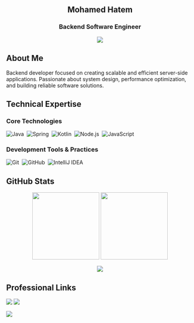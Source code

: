 <h2 align="center">Mohamed Hatem</h2>
<h3 align="center">Backend Software Engineer</h3>

<p align="center">
  <a href="https://github.com/DenverCoder1/readme-typing-svg"><img src="https://readme-typing-svg.herokuapp.com/?lines=Backend%20Software%20Engineer;Building%20Reliable%20Server%20Solutions;Learning%20Something%20New%20Every%20Day;Embracing%20Challenges%20to%20Grow;Code%20With%20Purpose&font=Fira%20Code&center=true&width=440&height=45&color=2196f3&vCenter=true&size=22"></a>
</p>

## About Me
Backend developer focused on creating scalable and efficient server-side applications. Passionate about system design, performance optimization, and building reliable software solutions.

## Technical Expertise

### Core Technologies
![Java](https://img.shields.io/badge/-Java-05122A?style=flat&logo=java)&nbsp;
![Spring](https://img.shields.io/badge/-Spring-05122A?style=flat&logo=spring)&nbsp;
![Kotlin](https://img.shields.io/badge/-Kotlin-05122A?style=flat&logo=kotlin)&nbsp;
![Node.js](https://img.shields.io/badge/-Node.js-05122A?style=flat&logo=node.js&logoColor=339933)&nbsp;
![JavaScript](https://img.shields.io/badge/-JavaScript-05122A?style=flat&logo=javascript)&nbsp;

### Development Tools & Practices
![Git](https://img.shields.io/badge/-Git-05122A?style=flat&logo=git)&nbsp;
![GitHub](https://img.shields.io/badge/-GitHub-05122A?style=flat&logo=github)&nbsp;
![IntelliJ IDEA](https://img.shields.io/badge/-IntelliJ%20IDEA-05122A?style=flat&logo=intellij-idea&logoColor=007ACC)&nbsp;

## GitHub Stats

<p align="center">
  <img height="180em" src="https://github-readme-stats.vercel.app/api?username=M0Hatem&show_icons=true&theme=github_dark&include_all_commits=true&count_private=true"/>
  <img height="180em" src="https://github-readme-stats.vercel.app/api/top-langs/?username=M0Hatem&layout=compact&langs_count=7&theme=github_dark"/>
</p>

<p align="center">
  <img src="https://github-profile-summary-cards.vercel.app/api/cards/profile-details?username=M0Hatem&theme=github_dark" />
</p>

## Professional Links
<a href="https://www.linkedin.com/in/mohamed-hatem-a5b61124a/" target="_blank"><img src="https://img.shields.io/badge/-Mohamed%20Hatem-0077B5?style=for-the-badge&logo=Linkedin&logoColor=white"/></a>
<a href="https://t.me/MohamedHatem34" target="_blank"><img src="https://img.shields.io/badge/-Mohamed%20Hatem-0077B5?style=for-the-badge&logo=Telegram&logoColor=white"/></a>

<a href="https://komarev.com/ghpvc/?username=M0Hatem&style=for-the-badge">
    <img src="https://komarev.com/ghpvc/?username=M0Hatem&style=for-the-badge">
</a>

